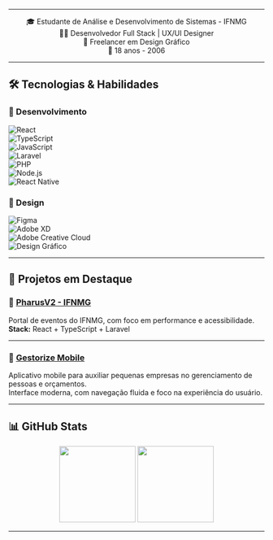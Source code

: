 <div align="center">
</div>

---

<div align="center">

🎓 Estudante de Análise e Desenvolvimento de Sistemas - IFNMG  
👨‍💻 Desenvolvedor Full Stack | UX/UI Designer  
🎨 Freelancer em Design Gráfico  
🎂 18 anos - 2006

</div>

---

## 🛠️ Tecnologias & Habilidades

### 🚀 Desenvolvimento  
![React](https://img.shields.io/badge/React-61DAFB?style=flat&logo=react)  
![TypeScript](https://img.shields.io/badge/TypeScript-3178C6?style=flat&logo=typescript&logoColor=white)  
![JavaScript](https://img.shields.io/badge/JavaScript-F7DF1E?style=flat&logo=javascript)  
![Laravel](https://img.shields.io/badge/Laravel-FF2D20?style=flat&logo=laravel&logoColor=white)  
![PHP](https://img.shields.io/badge/PHP-777BB4?style=flat&logo=php&logoColor=white)  
![Node.js](https://img.shields.io/badge/Node.js-339933?style=flat&logo=nodedotjs&logoColor=white)  
![React Native](https://img.shields.io/badge/React_Native-61DAFB?style=flat&logo=react&logoColor=white)

### 🎨 Design  
![Figma](https://img.shields.io/badge/Figma-F24E1E?style=flat&logo=figma&logoColor=white)  
![Adobe XD](https://img.shields.io/badge/UI%2FUX-FF6B6B?style=flat&logo=adobexd&logoColor=white)  
![Adobe Creative Cloud](https://img.shields.io/badge/Adobe_Cloud-DA1F26?style=flat&logo=adobecreativecloud&logoColor=white)  
![Design Gráfico](https://img.shields.io/badge/Design_Gráfico-9999FF?style=flat&logo=scribus&logoColor=white)

---

## 🌟 Projetos em Destaque

### 🔗 [PharusV2 - IFNMG](https://github.com/KennedyPinheiro/PharusV2)  
Portal de eventos do IFNMG, com foco em performance e acessibilidade.  
**Stack:** React + TypeScript + Laravel

---

### 📱 [Gestorize Mobile](https://github.com/KennedyPinheiro/GestorizeMobile)  
Aplicativo mobile para auxiliar pequenas empresas no gerenciamento de pessoas e orçamentos.  
Interface moderna, com navegação fluida e foco na experiência do usuário.

---

## 📊 GitHub Stats

<div align="center">
  <img height="150em" src="https://github-readme-stats.vercel.app/api?username=KennedyPinheiro&show_icons=true&theme=radical&hide_border=true"/>
  <img height="150em" src="https://github-readme-stats.vercel.app/api/top-langs/?username=KennedyPinheiro&layout=compact&theme=radical&hide_border=true"/>
</div>

---


<div align="center">

</div>
